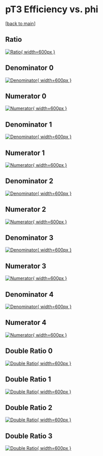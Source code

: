 # pT3 Efficiency vs. phi

[[back to main](./)]



## Ratio

[![Ratio](../mtv/var/pT3_vtr_321_1_eff_phi.png){ width=600px }](../mtv/var/pT3_vtr_321_1_eff_phi.pdf)

## Denominator 0

[![Denominator](../mtv/den/pT3_vtr_321_1_eff_phi_den0.png){ width=600px }](../mtv/den/pT3_vtr_321_1_eff_phi_den0.pdf)

## Numerator 0

[![Numerator](../mtv/num/pT3_vtr_321_1_eff_phi_num0.png){ width=600px }](../mtv/num/pT3_vtr_321_1_eff_phi_num0.pdf)

## Denominator 1

[![Denominator](../mtv/den/pT3_vtr_321_1_eff_phi_den1.png){ width=600px }](../mtv/den/pT3_vtr_321_1_eff_phi_den1.pdf)

## Numerator 1

[![Numerator](../mtv/num/pT3_vtr_321_1_eff_phi_num1.png){ width=600px }](../mtv/num/pT3_vtr_321_1_eff_phi_num1.pdf)

## Denominator 2

[![Denominator](../mtv/den/pT3_vtr_321_1_eff_phi_den2.png){ width=600px }](../mtv/den/pT3_vtr_321_1_eff_phi_den2.pdf)

## Numerator 2

[![Numerator](../mtv/num/pT3_vtr_321_1_eff_phi_num2.png){ width=600px }](../mtv/num/pT3_vtr_321_1_eff_phi_num2.pdf)

## Denominator 3

[![Denominator](../mtv/den/pT3_vtr_321_1_eff_phi_den3.png){ width=600px }](../mtv/den/pT3_vtr_321_1_eff_phi_den3.pdf)

## Numerator 3

[![Numerator](../mtv/num/pT3_vtr_321_1_eff_phi_num3.png){ width=600px }](../mtv/num/pT3_vtr_321_1_eff_phi_num3.pdf)

## Denominator 4

[![Denominator](../mtv/den/pT3_vtr_321_1_eff_phi_den4.png){ width=600px }](../mtv/den/pT3_vtr_321_1_eff_phi_den4.pdf)

## Numerator 4

[![Numerator](../mtv/num/pT3_vtr_321_1_eff_phi_num4.png){ width=600px }](../mtv/num/pT3_vtr_321_1_eff_phi_num4.pdf)

## Double Ratio 0

[![Double Ratio](../mtv/ratio/pT3_vtr_321_1_eff_phi_ratio0.png){ width=600px }](../mtv/ratio/pT3_vtr_321_1_eff_phi_ratio0.pdf)

## Double Ratio 1

[![Double Ratio](../mtv/ratio/pT3_vtr_321_1_eff_phi_ratio1.png){ width=600px }](../mtv/ratio/pT3_vtr_321_1_eff_phi_ratio1.pdf)

## Double Ratio 2

[![Double Ratio](../mtv/ratio/pT3_vtr_321_1_eff_phi_ratio2.png){ width=600px }](../mtv/ratio/pT3_vtr_321_1_eff_phi_ratio2.pdf)

## Double Ratio 3

[![Double Ratio](../mtv/ratio/pT3_vtr_321_1_eff_phi_ratio3.png){ width=600px }](../mtv/ratio/pT3_vtr_321_1_eff_phi_ratio3.pdf)

